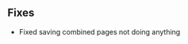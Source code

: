<!-- Formatting
## Additions  ?? New features

## Changes  ?? Behaviour changes

## Fixes  ?? Bugfixes

## Other  ?? Technical stuff, what happened behind the scene
-->
## Fixes
- Fixed saving combined pages not doing anything

